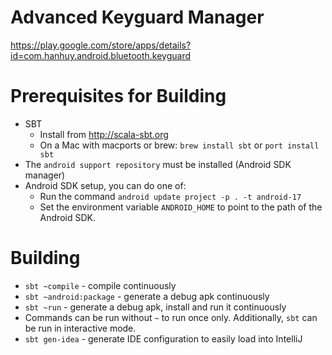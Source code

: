 Advanced Keyguard Manager
=========================

https://play.google.com/store/apps/details?id=com.hanhuy.android.bluetooth.keyguard

Prerequisites for Building
==========================

* SBT
  * Install from http://scala-sbt.org
  * On a Mac with macports or brew: `brew install sbt` or `port install sbt`
* The `android support repository` must be installed (Android SDK manager)
* Android SDK setup, you can do one of:
  * Run the command `android update project -p . -t android-17`
  * Set the environment variable `ANDROID_HOME` to point to the path of the
    Android SDK.

Building
========

* `sbt ~compile` - compile continuously
* `sbt ~android:package` - generate a debug apk continuously
* `sbt ~run` - generate a debug apk, install and run it continuously
* Commands can be run without `~` to run once only. Additionally, `sbt` can
  be run in interactive mode.
* `sbt gen-idea` - generate IDE configuration to easily load into IntelliJ
